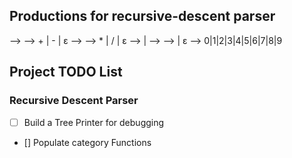## Productions for recursive-descent parser
<E>  -->  <T><AS>
<AS> --> + <T><AS> | - <T><AS> | ε 
<T> -->  <F><MD>
<MD> --> *<F><MD> | / <F><MD> | ε 
<F> --> <E> | <N>
<N> --> <D><PN>
<PN> --> <N> | ε
<D> --> 0|1|2|3|4|5|6|7|8|9


## Project TODO List

### Recursive Descent Parser
- [ ] Build a Tree Printer for debugging
- [] Populate category Functions
